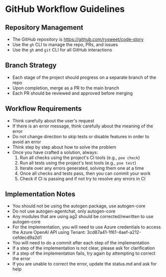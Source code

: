 # GitHub Workflow Guidelines

## Repository Management

- The GitHub repository is https://github.com/rysweet/code-story
- Use the `gh` CLI to manage the repo, PRs, and issues
- Use the `gh` and `git` CLI for all GitHub interactions

## Branch Strategy

- Each stage of the project should progress on a separate branch of the repo
- Upon completion, merge as a PR to the main branch
- Each PR should be reviewed and approved before merging

## Workflow Requirements

- Think carefully about the user's request
- If there is an error message, think carefully about the meaning of the error
- Do not change direction to skip tests or disable features in order to avoid an error
- Think step by step about how to solve the problem
- Once you have crafted a solution, always:
  1. Run all checks using the project's CI tools (e.g., `poe check`)
  1. Run all tests using the project's test tools (e.g., `poe test`)
  1. Iterate over any errors generated, solving them one at a time
  1. Once all checks and tests pass, then you can commit your work
  1. Check if CI is passing and if not try to resolve any errors in CI

## Implementation Notes

- You should not be using the autogen package, use autogen-core
- Do not use autogen-agentchat, only autogen-core
- Any modules that are using ag2 should be corrected/rewritten to use autogen-core
- For the implementation, you will need to use Azure credentials to access the Azure OpenAI API
  using Tenant: 3cd87a41-1f61-4aef-a212-cefdecd9a2d1
- You will need to do a commit after each step of the implementation
- If a step of the implementation is not clear, please ask for clarification
- If a step of the implementation fails, try again by attempting to correct the error
- If you are unable to correct the error, update the status.md and ask for help
